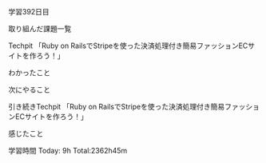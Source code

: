 学習392日目

取り組んだ課題一覧


Techpit 「Ruby on RailsでStripeを使った決済処理付き簡易ファッションECサイトを作ろう！」

わかったこと

次にやること

引き続きTechpit 「Ruby on RailsでStripeを使った決済処理付き簡易ファッションECサイトを作ろう！」

感じたこと

学習時間 Today: 9h Total:2362h45m